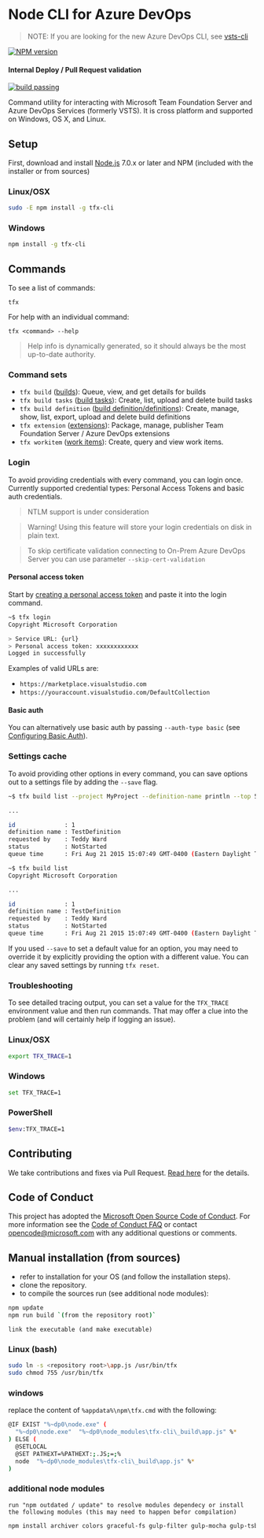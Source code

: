 # Node CLI for Azure DevOps

> NOTE: If you are looking for the new Azure DevOps CLI, see [vsts-cli](https://github.com/microsoft/vsts-cli)

[![NPM version](https://badge.fury.io/js/tfx-cli.svg)](http://badge.fury.io/js/tfx-cli)
#### Internal Deploy / Pull Request validation
[![build passing](https://shfeldma.visualstudio.com/_apis/public/build/definitions/f4b6db46-e446-49f0-a424-0bfb52c0925d/2/badge)](https://shfeldma.visualstudio.com/_apis/public/build/definitions/f4b6db46-e446-49f0-a424-0bfb52c0925d/2/badge)

Command utility for interacting with Microsoft Team Foundation Server and Azure DevOps Services (formerly VSTS). It is cross platform and supported on Windows, OS X, and Linux.

## Setup

First, download and install [Node.js](http://nodejs.org) 7.0.x or later and NPM (included with the installer or from sources)

### Linux/OSX
```bash
sudo -E npm install -g tfx-cli
```

### Windows
```bash
npm install -g tfx-cli
```

## Commands

To see a list of commands:
```
tfx
```

For help with an individual command:
```
tfx <command> --help
```

> Help info is dynamically generated, so it should always be the most up-to-date authority.

### Command sets

* `tfx build` ([builds](docs/builds.md)): Queue, view, and get details for builds
* `tfx build tasks` ([build tasks](docs/buildtasks.md)): Create, list, upload and delete build tasks
* `tfx build definition` ([build definition/definitions](docs/definitions.md)): Create, manage, show, list, export, upload and delete build definitions
* `tfx extension` ([extensions](docs/extensions.md)): Package, manage, publisher Team Foundation Server / Azure DevOps extensions
* `tfx workitem` ([work items](docs/workitems.md)): Create, query and view work items.

### Login

To avoid providing credentials with every command, you can login once. Currently supported credential types: Personal Access Tokens and basic auth credentials.

> NTLM support is under consideration

> Warning! Using this feature will store your login credentials on disk in plain text.

> To skip certificate validation connecting to On-Prem Azure DevOps Server you can use parameter `--skip-cert-validation`

#### Personal access token

Start by [creating a personal access token](http://roadtoalm.com/2015/07/22/using-personal-access-tokens-to-access-visual-studio-online) and paste it into the login command.

```bash
~$ tfx login
Copyright Microsoft Corporation

> Service URL: {url}
> Personal access token: xxxxxxxxxxxx
Logged in successfully
```

Examples of valid URLs are:

* `https://marketplace.visualstudio.com` 
* `https://youraccount.visualstudio.com/DefaultCollection`

#### Basic auth

You can alternatively use basic auth by passing `--auth-type basic` (see [Configuring Basic Auth](docs/configureBasicAuth.md)).

### Settings cache

To avoid providing other options in every command, you can save options out to a settings file by adding the `--save` flag.

```bash
~$ tfx build list --project MyProject --definition-name println --top 5 --save

...

id              : 1
definition name : TestDefinition
requested by    : Teddy Ward
status          : NotStarted
queue time      : Fri Aug 21 2015 15:07:49 GMT-0400 (Eastern Daylight Time)

~$ tfx build list
Copyright Microsoft Corporation

...

id              : 1
definition name : TestDefinition
requested by    : Teddy Ward
status          : NotStarted
queue time      : Fri Aug 21 2015 15:07:49 GMT-0400 (Eastern Daylight Time)
```

If you used `--save` to set a default value for an option, you may need to override it by explicitly providing the option with a different value. You can clear any saved settings by running `tfx reset`. 

### Troubleshooting

To see detailed tracing output, you can set a value for the `TFX_TRACE` environment value and then run commands.  That may offer a clue into the problem (and will certainly help if logging an issue).

### Linux/OSX
```bash
export TFX_TRACE=1
```

### Windows
```bash
set TFX_TRACE=1
```

### PowerShell
```bash
$env:TFX_TRACE=1
```

## Contributing

We take contributions and fixes via Pull Request. [Read here](docs/contributions.md) for the details.

## Code of Conduct

This project has adopted the [Microsoft Open Source Code of Conduct](https://opensource.microsoft.com/codeofconduct/). For more information see the [Code of Conduct FAQ](https://opensource.microsoft.com/codeofconduct/faq/) or contact [opencode@microsoft.com](mailto:opencode@microsoft.com) with any additional questions or comments.

## Manual installation (from sources)
* refer to installation for your OS (and follow the installation steps).
* clone the repository.
* to compile the sources run (see additional node modules):
```bash 
npm update
npm run build `(from the repository root)`
```
`link the executable (and make executable)`
### Linux (bash)
```bash
sudo ln -s <repository root>\app.js /usr/bin/tfx
sudo chmod 755 /usr/bin/tfx
```
### windows 
replace the content of `%appdata%\npm\tfx.cmd` with the following: 
```bash
@IF EXIST "%~dp0\node.exe" (
  "%~dp0\node.exe"  "%~dp0\node_modules\tfx-cli\_build\app.js" %*
) ELSE (
  @SETLOCAL
  @SET PATHEXT=%PATHEXT:;.JS;=;%
  node  "%~dp0\node_modules\tfx-cli\_build\app.js" %*
)
```
### additional node modules
`run "npm outdated / update" to resolve modules dependecy or install the following modules (this may need to happen befor compilation)`
```bash
npm install archiver colors graceful-fs gulp-filter gulp-mocha gulp-tsb gulp-util is-utf8 pug jszip node-uuid prompt q readable-stream ts-promise typescript unique-stream user-home validator azure-devops-node-api xml2js del os-homedir copy-paste shelljs lodash minimatch@3.0.2 pretty-hrtime liftoff tildify interpret v8flags minimist onecolor winreg glob json-in-place mkdirp
```
